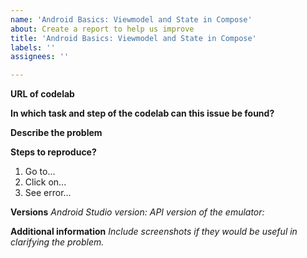 ```yaml
---
name: 'Android Basics: Viewmodel and State in Compose'
about: Create a report to help us improve
title: 'Android Basics: Viewmodel and State in Compose'
labels: ''
assignees: ''

---
```


**URL of codelab**

**In which task and step of the codelab can this issue be found?**

**Describe the problem**

**Steps to reproduce?**

1. Go to...
2. Click on...
3. See error...

**Versions**
_Android Studio version:_
_API version of the emulator:_

**Additional information**
_Include screenshots if they would be useful in clarifying the problem._
